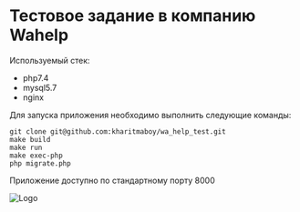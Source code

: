 # Тестовое задание в компанию Wahelp

Используемый стек:
+ php7.4
+ mysql5.7
+ nginx

Для запуска приложения необходимо выполнить следующие команды:
```
git clone git@github.com:kharitmaboy/wa_help_test.git
make build
make run
make exec-php
php migrate.php
```

Приложение доступно по стандартному порту 8000

![Logo](https://wahelp.notion.site/image/https%3A%2F%2Fprod-files-secure.s3.us-west-2.amazonaws.com%2F0ff3fd62-75b3-4c61-8560-e47322f0d353%2F38beb3f8-1ff6-42a5-8a2c-69f22b4a41ee%2FUntitled.png?table=block&id=f5265cf9-0a51-41d2-b60b-5e40754be3b7&spaceId=0ff3fd62-75b3-4c61-8560-e47322f0d353&width=2000&userId=&cache=v2)
